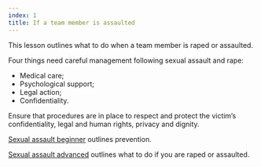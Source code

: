 ```yaml
---
index: 1
title: If a team member is assaulted
---
```

This lesson outlines what to do when a team member is raped or assaulted.

Four things need careful management following sexual assault and rape:

*	Medical care;
*  Psychological support;
*  Legal action;
*  Confidentiality. 

Ensure that procedures are in place to respect and protect the victim’s
confidentiality, legal and human rights, privacy and dignity.

[Sexual assault beginner](umbrella://lesson/sexual-assault/0) outlines prevention. 

[Sexual assault advanced](umbrella://lesson/sexual-assault/1) outlines what to do if you are raped or assaulted.